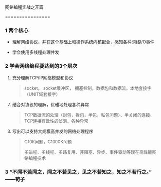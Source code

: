 网络编程实战之开篇

================

### 1 两个核心

* 理解网络协议，并在这个基础上和操作系统内核配合，感知各种网络I/O事件

* 学会使用多线程处理并发

### 2 学会网络编程要达到的3个层次

1. 充分理解TCP/IP网络模型和协议

   > socket， socket缓冲区， 拥塞控制，数据包和数据流，本地套接字（UNIT域套接字）

2. 结合对协议的理解，优雅地处理各种异常

   > TCP数据流的处理（封包，拆包，半包，粘包问题）、半关闭的连接、TCP连接有效性的侦测、各种异常

3. 写出可以支持大规模高并发的网络处理程序

   > C10K问题，C1000K问题
   >
   > 多进程、多线程、多路复用、非阻塞、异步、事件驱动等现在高性能网络编程技术

### 3 “不闻不若闻之，闻之不若见之，见之不若知之，知之不若行之。” ——荀子



